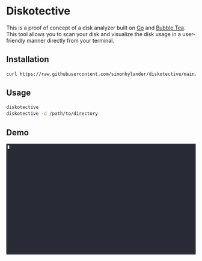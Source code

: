 # Diskotective

This is a proof of concept of a disk analyzer built on [Go](https://go.dev) and [Bubble Tea](https://github.com/charmbracelet/bubbletea).
This tool allows you to scan your disk and visualize the disk usage in a user-friendly manner directly from your terminal.

## Installation
```bash
curl https://raw.githubusercontent.com/simonhylander/diskotective/main/install.sh | bash
```

## Usage
```bash
diskotective
diskotective -d /path/to/directory
```

## Demo

<img width="750" src="demo.gif" />
